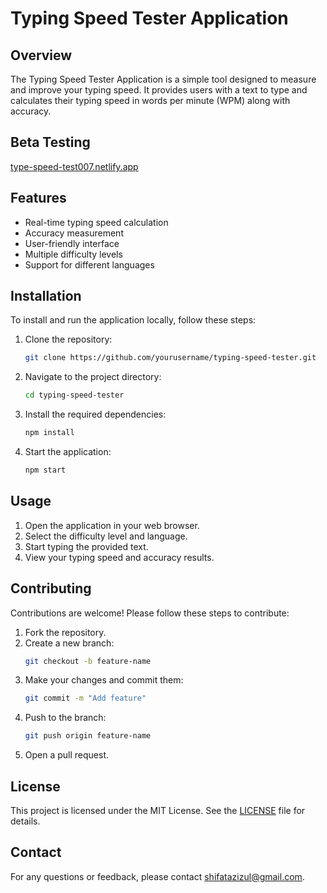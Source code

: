 # Typing Speed Tester Application

## Overview
The Typing Speed Tester Application is a simple tool designed to measure and improve your typing speed. It provides users with a text to type and calculates their typing speed in words per minute (WPM) along with accuracy.

## Beta Testing
[type-speed-test007.netlify.app](type-speed-test007.netlify.app)

## Features
- Real-time typing speed calculation
- Accuracy measurement
- User-friendly interface
- Multiple difficulty levels
- Support for different languages

## Installation
To install and run the application locally, follow these steps:

1. Clone the repository:
    ```bash
    git clone https://github.com/yourusername/typing-speed-tester.git
    ```
2. Navigate to the project directory:
    ```bash
    cd typing-speed-tester
    ```
3. Install the required dependencies:
    ```bash
    npm install
    ```
4. Start the application:
    ```bash
    npm start
    ```

## Usage
1. Open the application in your web browser.
2. Select the difficulty level and language.
3. Start typing the provided text.
4. View your typing speed and accuracy results.

## Contributing
Contributions are welcome! Please follow these steps to contribute:

1. Fork the repository.
2. Create a new branch:
    ```bash
    git checkout -b feature-name
    ```
3. Make your changes and commit them:
    ```bash
    git commit -m "Add feature"
    ```
4. Push to the branch:
    ```bash
    git push origin feature-name
    ```
5. Open a pull request.

## License
This project is licensed under the MIT License. See the [LICENSE](LICENSE) file for details.

## Contact
For any questions or feedback, please contact [shifatazizul@gmail.com](mailto:shifatazizul@gmail.com).
